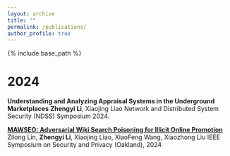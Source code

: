 ```yaml
---
layout: archive
title: ""
permalink: /publications/
author_profile: true
---
```


{% include base_path %}

2024
======
**Understanding and Analyzing Appraisal Systems in the Underground Marketplaces**
**Zhengyi Li**, Xiaojing Liao
Network and Distributed System Security (NDSS) Symposium 2024.

​**[MAWSEO: Adversarial Wiki Search Poisoning for Illicit Online Promotion](https://www.xiaojingliao.com/uploads/9/7/0/2/97024238/lin2024mawseo.pdf)**
Zilong Lin, **Zhengyi Li**, Xiaojing Liao, XiaoFeng Wang, Xiaozhong Liu
IEEE Symposium on Security and Privacy (Oakland), 2024